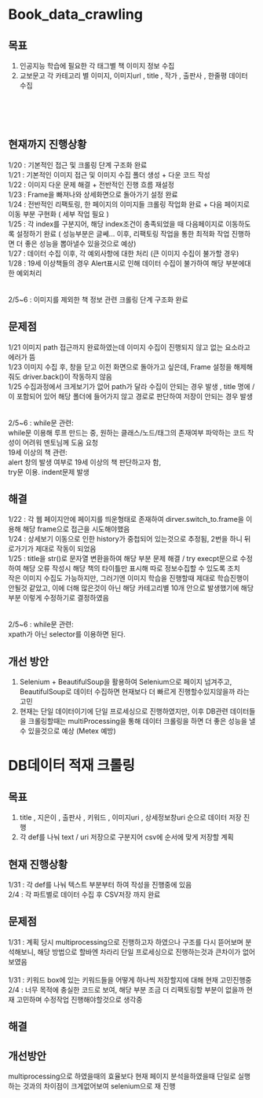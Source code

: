 # Book_data_crawling

## 목표
1. 인공지능 학습에 필요한 각 태그별 책 이미지 정보 수집 <br> 
2. 교보문고 각 카테고리 별 이미지, 이미지url , title , 작가 , 출판사 , 한줄평 데이터 수집 <br> 
<br>
<br>
<br>

## 현재까지 진행상황 

1/20 : 기본적인 접근 및 크롤링 단계 구조화 완료 
<br>
1/21 : 기본적인 이미지 접근 및 이미지 수집 폴더 생성 + 다운 코드 작성 
<br> 
1/22 : 이미지 다운 문제 해결 + 전반적인 진행 흐름 재설정 
<br> 
1/23 : Frame을 빠져나와 상세화면으로 돌아가기 설정 완료 
<br>
1/24 : 전반적인 리팩토링, 한 페이지의 이미지들 크롤링 작업화 완료 + 다음 페이지로 이동 부분 구현화 ( 세부 작업 필요 ) 
<br>
1/25 : 각 index를 구분지어, 해당 index조건이 충족되었을 때 다음페이지로 이동하도록 설정하기 완료 ( 성능부분은 글쎄... 이후, 리팩토링 작업을 통한 최적화 작업 진행하면 더 좋은 성능을 뽑아낼수 있을것으로 예상) 
<br> 
1/27 : 데이터 수집 이후, 각 예외사항에 대한 처리 (큰 이미지 수집이 불가할 경우) 
<br> 
1/28 : 19세 이상책들의 경우 Alert표시로 인해 데이터 수집이 불가하여 해당 부분에대한 예외처리 
<br>
<br>
<br>
2/5~6 : 이미지를 제외한 책 정보 관련 크롤링 단계 구조화 완료
## 문제점 
1/21 이미지 path 접근까지 완료하였는데 이미지 수집이 진행되지 않고 없는 요소라고 에러가 뜸 
<br> 
1/23 이미지 수집 후, 창을 닫고 이전 화면으로 돌아가고 싶은데, Frame 설정을 해제해 줘도 driver.back()이 작동하지 않음  <br>
1/25 수집과정에서 크게보기가 없어 path가 달라 수집이 안되는 경우 발생 , title 명에 / 이 포함되어 있어 해당 폴더에 들어가지 않고 경로로 판단하여 저장이 안되는 경우 발생 
<br>
<br>
<br>
2/5~6 : while문 관련:<br>
        while문 이용해 루프 만드는 중, 원하는 클래스/노드/태그의 존재여부 파악하는 코드 작성이 어려워 멘토님께 도움 요청
<br>
19세 이상의 책 관련:<br>
alert 창의 발생 여부로 19세 이상의 책 판단하고자 함,<br>
try문 이용. indent문제 발생

    
## 해결
1/22 : 각 웹 페이지안에 페이지를 띄운형태로 존재하여 dirver.switch_to.frame을 이용해 해당 frame으로 접근을 시도해야했음 
<br>
1/24 : 상세보기 이동으로 인한 history가 중첩되어 있는것으로 추정됨, 2번을 하니 뒤로가기가 제대로 작동이 되었음 
<br>
1/25 : title을 str()로 문자열 변환을하여 해당 부분 문제 해결 / try execpt문으로 수정하여 해당 오류 작성시 해당 책의 타이틀만 표시해 따로 정보수집할 수 있도록 조치 <br> 
작은 이미지 수집도 가능하지만, 그러기엔 이미지 학습을 진행할때 제대로 학습진행이 안될것 같았고, 이에 더해 많은것이 아닌 해당 카테고리별 10개 안으로 발생했기에 해당 부분 이렇게 수정하기로 결정하였음 <br> 
<br>
<br>
2/5~6 : while문 관련:<br>
xpath가 아닌 selector를 이용하면 된다.

## 개선 방안 
1. Selenium + BeautifulSoup을 활용하여 Selenium으로 페이지 넘겨주고, BeautifulSoup로 데이터 수집하면 현재보다 더 빠르게 진행할수있지않을까 라는 고민 <br> 
2. 현재는 단일 데이터이기에 단일 프로세싱으로 진행하였지만, 이후 DB관련 데이터들을 크롤링할때는 multiProcessing을 통해 데이터 크롤링을 하면 더 좋은 성능을 낼 수 있을것으로 예상 (Metex 예방) 


# DB데이터 적재 크롤링 
## 목표
1. title , 지은이 , 출판사 , 키워드 , 이미지uri , 상세정보창uri 순으로 데이터 저장 진행 <br> 
2. 각 def를 나눠 text / uri 저장으로 구분지어 csv에 순서에 맞게 저장할 계획 

## 현재 진행상황
1/31 : 각 def를 나눠 텍스트 부분부터 하여 작성을 진행중에 있음 
<br> 
2/4 : 각 파트별로 데이터 수집 후 CSV저장 까지 완료 

## 문제점
1/31 : 계획 당시 multiprocessing으로 진행하고자 하였으나 구조를 다시 뜯어보며 분석해보니, 해당 방법으로 할바엔 차라리 단일 프로세싱으로 진행하는것과 큰차이가 없어보였음
<br>
<br> 
1/31 : 키워드 box에 있는 키워드들을 어떻게 하나씩 저장할지에 대해 현재 고민진행중
<br>
2/4 : 너무 목적에 충실한 코드로 보여, 해당 부분 조금 더 리팩토링할 부분이 없을까 현재 고민하며 수정작업 진행해야할것으로 생각중 
## 해결 

## 개선방안 
multiprocessing으로 하였을때의 효율보다 현재 페이지 분석을하였을때 단일로 실행하는 것과의 차이점이 크게없어보여 selenium으로 재 진행

